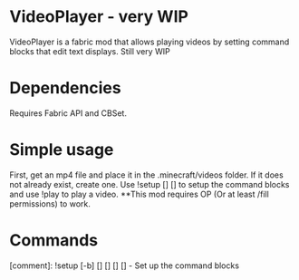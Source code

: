 # VideoPlayer - very WIP
VideoPlayer is a fabric mod that allows playing videos by setting command blocks that edit text displays.
Still very WIP

# Dependencies
Requires Fabric API and CBSet.

# Simple usage
First, get an mp4 file and place it in the .minecraft/videos folder. If it does not already exist, create one.
Use !setup [<coords>] [<direction>] to setup the command blocks and use !play <filename> to play a video.
**This mod requires OP (Or at least /fill permissions) to work.

# Commands
[comment]: !setup [-b] [<coords>] [<direction>] [<height>] [<offset>] - Set up the command blocks
